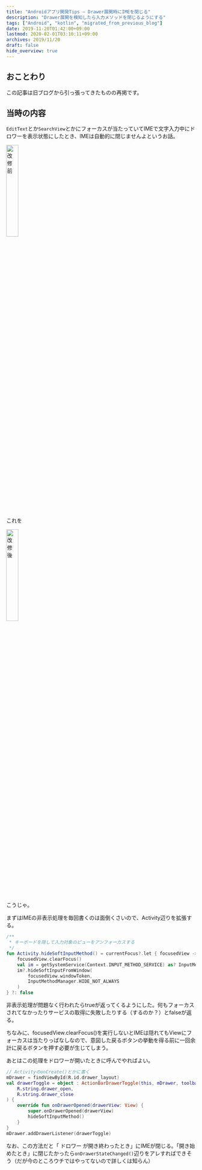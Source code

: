 ```yaml
---
title: "Androidアプリ開発Tips – Drawer展開時にIMEを閉じる"
description: "Drawer展開を検知したら入力メソッドを閉じるようにする"
tags: ["Android", "kotlin", "migrated_from_previous_blog"]
date: 2019-11-20T01:42:00+09:00
lastmod: 2020-02-01T03:10:11+09:00
archives: 2019/11/20
draft: false
hide_overview: true
---
```


## おことわり

この記事は旧ブログから引っ張ってきたものの再掲です。

## 当時の内容

`EditText`とか`SearchView`とかにフォーカスが当たっていてIMEで文字入力中にドロワーを表示状態にしたとき、IMEは自動的に閉じませんよというお話。

<img src="/images/2019/11_20_00_from.gif" title="改修前" width="25%"/>

これを

<img src="/images/2019/11_20_00_to.gif" title="改修後" width="25%"/>

こうじゃ。

まずはIMEの非表示処理を毎回書くのは面倒くさいので、Activity辺りを拡張する。

```kt
/**
 * キーボードを隠して入力対象のビューをアンフォーカスする
 */
fun Activity.hideSoftInputMethod() = currentFocus?.let { focusedView ->
    focusedView.clearFocus()
    val im = getSystemService(Context.INPUT_METHOD_SERVICE) as? InputMethodManager
    im?.hideSoftInputFromWindow(
        focusedView.windowToken,
        InputMethodManager.HIDE_NOT_ALWAYS
    )
} ?: false
```

非表示処理が問題なく行われたらtrueが返ってくるようにした。何もフォーカスされてなかったりサービスの取得に失敗したりする（するのか？）とfalseが返る。

ちなみに、focusedView.clearFocus()を実行しないとIMEは隠れてもViewにフォーカスは当たりっぱなしなので、意図した戻るボタンの挙動を得る前に一回余計に戻るボタンを押す必要が生じてしまう。

あとはこの処理をドロワーが開いたときに呼んでやればよい。

```kt
// ActivityのonCreate()とかに書く
mDrawer = findViewById(R.id.drawer_layout)
val drawerToggle = object : ActionBarDrawerToggle(this, mDrawer, toolbar,
    R.string.drawer_open,
    R.string.drawer_close
) {
    override fun onDrawerOpened(drawerView: View) {
        super.onDrawerOpened(drawerView)
        hideSoftInputMethod()
    }
}
mDrawer.addDrawerListener(drawerToggle)
```

なお、この方法だと「 ドロワー が開き終わったとき」にIMEが閉じる。「開き始めたとき」に閉じたかったら`onDrawerStateChanged()`辺りをアレすればできそう（だが今のところウチではやってないので詳しくは知らん）
